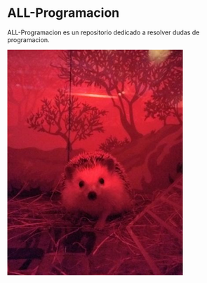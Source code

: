 # ALL-Programacion

ALL-Programacion es un repositorio dedicado a resolver dudas de programacion. 

<img src="https://github.com/andresprogramacion123/ALL-Programacion/blob/master/HTML/imagen.jpg">
